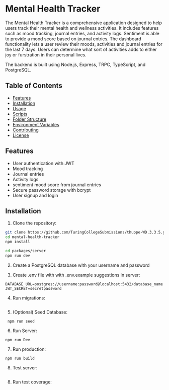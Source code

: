 # Mental Health Tracker

The Mental Health Tracker is a comprehensive application designed to help users track their mental health and wellness activities. It includes features such as mood tracking, journal entries, and activity logs. Sentiment is able to provide a mood score based on journal entries. The dashboard functionality lets a user review their moods, activities and journal entries for the last 7 days.
Users can determine what sort of activities adds to either joy or furstration in their personal lives.

The backend is built using Node.js, Express, TRPC, TypeScript, and PostgreSQL.

## Table of Contents

- [Features](#features)
- [Installation](#installation)
- [Usage](#usage)
- [Scripts](#scripts)
- [Folder Structure](#folder-structure)
- [Environment Variables](#environment-variables)
- [Contributing](#contributing)
- [License](#license)

## Features

- User authentication with JWT
- Mood tracking
- Journal entries
- Activity logs
- sentiment mood score from journal entries
- Secure password storage with bcrypt
- User signup and login

## Installation

1. Clone the repository:

```bash
git clone https://github.com/TuringCollegeSubmissions/thuppe-WD.3.3.5.git
cd mental-health-tracker
npm install

cd packages/server
npm run dev
```

2. Create a PostgreSQL database with your username and password

3. Create .env file with with .env.example suggestions in server:
```
DATABASE_URL=postgres://username:password@localhost:5432/database_name
JWT_SECRET=secretpassword
```

4. Run migrations:
``` npm run migrate:latest
```

5. (Optional) Seed Database:
```
 npm run seed
```

6. Run Server:

```
npm run Dev
```

7. Run production:

```
npm run build
```

8. Test server:
``` npm run test
```

8. Run test coverage:

``` npm run coverage
```





